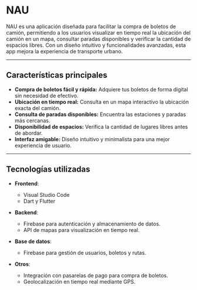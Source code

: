 # NAU

NAU es una aplicación diseñada para facilitar la compra de boletos de camión, permitiendo a los usuarios visualizar en tiempo real la ubicación del camión en un mapa, consultar paradas disponibles y verificar la cantidad de espacios libres. Con un diseño intuitivo y funcionalidades avanzadas, esta app mejora la experiencia de transporte urbano.

---

## Características principales

- **Compra de boletos fácil y rápida:** Adquiere tus boletos de forma digital sin necesidad de efectivo.
- **Ubicación en tiempo real:** Consulta en un mapa interactivo la ubicación exacta del camión.
- **Consulta de paradas disponibles:** Encuentra las estaciones y paradas más cercanas.
- **Disponibilidad de espacios:** Verifica la cantidad de lugares libres antes de abordar.
- **Interfaz amigable:** Diseño intuitivo y minimalista para una mejor experiencia de usuario.

---

## Tecnologías utilizadas

- **Frontend**:
  - Visual Studio Code
  - Dart y Flutter

- **Backend**:
  - Firebase para autenticación y almacenamiento de datos.
  - API de mapas para visualización en tiempo real.

- **Base de datos**:
  - Firebase para gestión de usuarios, boletos y rutas.

- **Otros**:
  - Integración con pasarelas de pago para compra de boletos.
  - Geolocalización en tiempo real mediante GPS.

